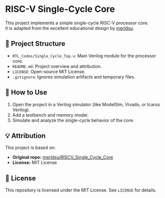 # RISC-V Single-Cycle Core

This project implements a simple single-cycle RISC-V processor core.  
It is adapted from the excellent educational design by [merldsu](https://github.com/merldsu/RISCV_Single_Cycle_Core).

## 🔧 Project Structure

- `RTL_Codes/Single_Cycle_Top.v`: Main Verilog module for the processor core.
- `README.md`: Project overview and attribution.
- `LICENSE`: Open-source MIT License.
- `.gitignore`: Ignores simulation artifacts and temporary files.

## 📘 How to Use

1. Open the project in a Verilog simulator (like ModelSim, Vivado, or Icarus Verilog).
2. Add a testbench and memory model.
3. Simulate and analyze the single-cycle behavior of the core.

## 💡 Attribution

This project is based on:
- **Original repo:** [merldsu/RISCV_Single_Cycle_Core](https://github.com/merldsu/RISCV_Single_Cycle_Core)  
- **License:** MIT License

## 📄 License

This repository is licensed under the MIT License. See `LICENSE` for details.
